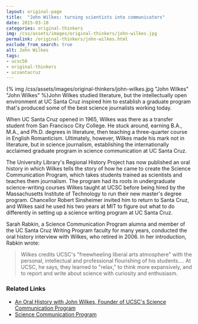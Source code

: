 ```yaml
---
layout: original-page
title:  "John Wilkes: turning scientists into communicators"
date: 2015-03-18
categories: original-thinkers
img: /css/assets/images/original-thinkers/john-wilkes.jpg
permalink: /original-thinkers/john-wilkes.html
exclude_from_search: true
alt: John Wilkes
tags: 
- ucsc50
- original-thinkers
- ucsantacruz
---
```


{% img /css/assets/images/original-thinkers/john-wilkes.jpg "John Wilkes" "John Wilkes" %}John Wilkes studied literature, but the intellectually open environment at UC Santa Cruz inspired him to establish a graduate program that's produced some of the best science journalists working today.

When UC Santa Cruz opened in 1965, Wilkes was there as a transfer student from San Francisco City College. He stuck around, earning B.A., M.A., and Ph.D. degrees in literature, then teaching a three-quarter course in English Romanticism. Ultimately, however, Wilkes made his mark not in literature, but in science journalism, establishing the internationally acclaimed graduate program in science communication at UC Santa Cruz.

The University Library's Regional History Project has now published an oral history in which Wilkes tells the story of how he came to create the Science Communication Program, which takes students trained as scientists and teaches them journalism. The program had its roots in undergraduate science-writing courses Wilkes taught at UCSC before being hired by the Massachusetts Institute of Technology to run their new master's degree program. Chancellor Robert Sinsheimer invited him to return to Santa Cruz, and Wilkes said he used his two years at MIT to figure out what to do differently in setting up a science writing program at UC Santa Cruz.

Sarah Rabkin, a Science Communication Program alumna and member of the UC Santa Cruz Writing Program faculty for many years, conducted the oral history interview with Wilkes, who retired in 2006. In her introduction, Rabkin wrote:

> Wilkes credits UCSC's "freewheeling liberal arts atmosphere" with the personal, intellectual and professional flourishing of his students.... At UCSC, he says, they learned to "relax," to think more expansively, and to report and write about science with curiosity and enthusiasm.


### Related Links

- [An Oral History with John Wilkes, Founder of UCSC's Science Communication Program](http://library.ucsc.edu/reg-hist/wilkes)
- [Science Communication Program](http://scicom.ucsc.edu/)
